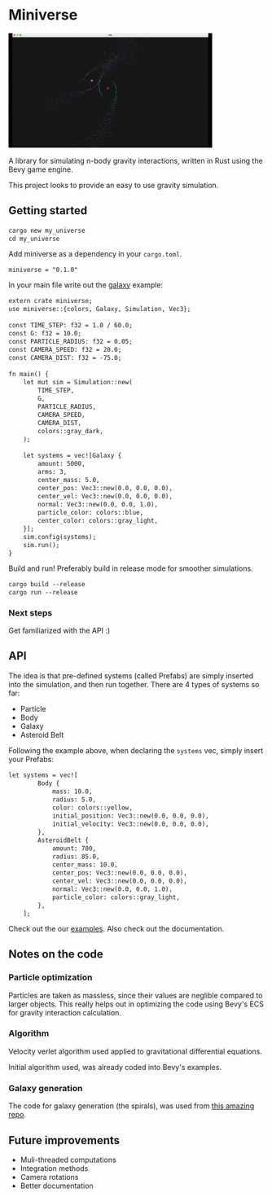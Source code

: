 # Miniverse

[![Example](./assets/showcase.gif)](./assets/showcase.mp4)

A library for simulating n-body gravity interactions, written in Rust using the Bevy game engine.

This project looks to provide an easy to use gravity simulation.

## Getting started

```
cargo new my_universe
cd my_universe
```

Add miniverse as a dependency in your `cargo.toml`.

```
miniverse = "0.1.0"
```

In your main file write out the [galaxy](./src/bin/single_galaxy.rs) example:

```
extern crate miniverse;
use miniverse::{colors, Galaxy, Simulation, Vec3};

const TIME_STEP: f32 = 1.0 / 60.0;
const G: f32 = 10.0;
const PARTICLE_RADIUS: f32 = 0.05;
const CAMERA_SPEED: f32 = 20.0;
const CAMERA_DIST: f32 = -75.0;

fn main() {
    let mut sim = Simulation::new(
        TIME_STEP,
        G,
        PARTICLE_RADIUS,
        CAMERA_SPEED,
        CAMERA_DIST,
        colors::gray_dark,
    );

    let systems = vec![Galaxy {
        amount: 5000,
        arms: 3,
        center_mass: 5.0,
        center_pos: Vec3::new(0.0, 0.0, 0.0),
        center_vel: Vec3::new(0.0, 0.0, 0.0),
        normal: Vec3::new(0.0, 0.0, 1.0),
        particle_color: colors::blue,
        center_color: colors::gray_light,
    }];
    sim.config(systems);
    sim.run();
}
```

Build and run! Preferably build in release mode for smoother simulations.

```
cargo build --release
cargo run --release
```

### Next steps

Get familiarized with the API :)

## API

The idea is that pre-defined systems (called Prefabs) are simply inserted into the simulation, and then run together.
There are 4 types of systems so far:

- Particle
- Body
- Galaxy
- Asteroid Belt

Following the example above, when declaring the `systems` vec, simply insert your Prefabs:

```
let systems = vec![
        Body {
            mass: 10.0,
            radius: 5.0,
            color: colors::yellow,
            initial_position: Vec3::new(0.0, 0.0, 0.0),
            initial_velocity: Vec3::new(0.0, 0.0, 0.0),
        },
        AsteroidBelt {
            amount: 700,
            radius: 85.0,
            center_mass: 10.0,
            center_pos: Vec3::new(0.0, 0.0, 0.0),
            center_vel: Vec3::new(0.0, 0.0, 0.0),
            normal: Vec3::new(0.0, 0.0, 1.0),
            particle_color: colors::gray_light,
        },
    ];
```

Check out the our [examples](./src/bin/).
Also check out the documentation.

## Notes on the code

### Particle optimization

Particles are taken as massless, since their values are neglible compared to larger objects. This really helps out in optimizing the code using Bevy's ECS for gravity interaction calculation.

### Algorithm

Velocity verlet algorithm used applied to gravitational differential equations.

Initial algorithm used, was already coded into Bevy's examples.

### Galaxy generation

The code for galaxy generation (the spirals), was used from [this amazing repo](https://github.com/timokoesters/nbodysim).

## Future improvements

- Muli-threaded computations
- Integration methods
- Camera rotations
- Better documentation
